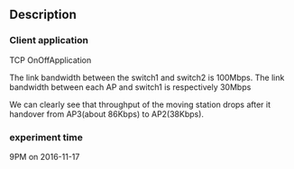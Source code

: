 ## Description

### Client application
TCP OnOffApplication


The link bandwidth between the switch1 and switch2 is 100Mbps.
The link bandwidth between each AP and switch1 is respectively 30Mbps

We can clearly see that throughput of the moving station 
drops after it handover from AP3(about 86Kbps) to AP2(38Kbps).

### experiment time
9PM on 2016-11-17
